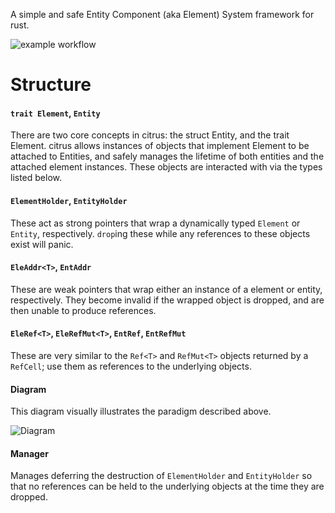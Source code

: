 A simple and safe Entity Component (aka Element) System framework for rust.

![example workflow](https://teamcity.spkit.org/app/rest/builds/affectedProject:name:Tiler2/statusIcon)

# Structure

#### `trait Element`, `Entity`
There are two core concepts in citrus: the struct Entity, and the trait Element. citrus allows instances of objects that implement Element to be attached to Entities, and safely manages the lifetime of both entities and the attached element instances. These objects are interacted with via the types listed below.

#### `ElementHolder`, `EntityHolder`
These act as strong pointers that wrap a dynamically typed `Element` or `Entity`, respectively. `drop`ing these while any references to these objects exist will panic.

#### `EleAddr<T>`, `EntAddr`
These are weak pointers that wrap either an instance of a element or entity, respectively. They become invalid if the wrapped object is dropped, and are then unable to produce references.

#### `EleRef<T>`, `EleRefMut<T>`, `EntRef`, `EntRefMut`
These are very similar to the `Ref<T>` and `RefMut<T>` objects returned by a `RefCell`; use them as references to the underlying objects.

#### Diagram
This diagram visually illustrates the paradigm described above.

![Diagram](https://raw.githubusercontent.com/bennywwg/ecs/master/diagram.png?raw=true)

#### Manager
Manages deferring the destruction of `ElementHolder` and `EntityHolder` so that no references can be held to the underlying objects at the time they are dropped.
